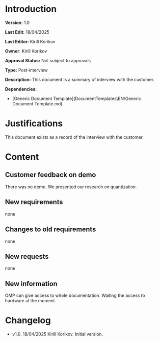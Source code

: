 # Introduction

**Version:** 1.0

**Last Edit:** 18/04/2025

**Last Editor:** Kirill Korikov

**Owner:** Kirill Korikov

**Approval Status:** Not subject to approvals

**Type:** Post-interview

**Description:** This document is a summary of interview with the customer.

**Dependencies:**
 - [Generic Document Template](DocumentTemplates\EN\Generic Document Template.md)

# Justifications
This document exists as a record of the interview with the customer.

# Content

## Customer feedback on demo

There was no demo. We presented our research on quantization.

## New requirements

none

## Changes to old requirements

none

## New requests

none

## New information

OMP can give access to whole documentation.
Waiting the access to hardware at the moment.

# Changelog
- v1.0. 18/04/2025 Kirill Korikov. Initial version.